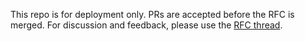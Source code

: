 This repo is for deployment only. PRs are accepted before the RFC is merged. For discussion and feedback, please use the [RFC thread](https://github.com/vuejs/rfcs/pull/78).
